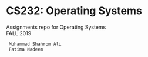 # CS232: Operating Systems
Assignments repo for Operating Systems  
FALL 2019

     Muhammad Shahrom Ali
     Fatima Nadeem
